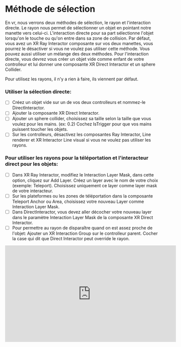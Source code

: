 # Méthode de sélection
En vr, nous verrons deux méthodes de sélection, le rayon et l'interaction directe. Le rayon nous permet de sélectionner un objet en pointant notre manette vers celui-ci. L'interaction directe pour sa part sélectionne l'objet lorsqu'on le touche ou qu'on entre dans sa zone de collision. Par défaut, vous avez un XR Ray Interactor composante sur vos deux manettes, vous pourrez le désactiver si vous ne voulez pas utiliser cette méthode. Vous pouvez aussi utiliser un mélange des deux méthodes. Pour l'interaction directe, vous devrez vous créer un objet vide comme enfant de votre controlleur et lui donner une composante XR Direct Interactor et un sphere Collider.  

Pour utilisez les rayons, il n'y a rien à faire, ils viennent par défaut.   

### Utiliser la sélection directe:
- [ ] Créez un objet vide sur un de vos deux controlleurs et nommez-le DirectInteractor.
- [ ] Ajouter la composante XR Direct Interactor.
- [ ] Ajouter un sphere collider, choisissez sa taille selon la taille que vous voulez pour les mains. (ex: 0.2) Cochez IsTrigger pour que vos mains puissent toucher les objets.
- [ ] Sur les controlleurs, désactivez les composantes Ray Interactor, Line renderer et XR Interactor Line visual si vous ne voulez pas utiliser les rayons.
      
### Pour utiliser les rayons pour la téléportation et l'interacteur direct pour les objets:
- [ ] Dans XR Ray Interactor, modifiez le Interaction Layer Mask, dans cette option, cliquez sur Add Layer. Créez un layer avec le nom de votre choix (exemple: Teleport). Choisissez uniquement ce layer comme layer mask de votre interacteur.
- [ ] Sur les plateformes ou les zones de téléportation dans la composante Teleport Anchor ou Area, choisissez votre nouveau Layer comme Interaction Layer Mask.
- [ ] Dans DirectInteractor, vous devez aller décocher votre nouveau layer dans le paramètre Interaction Layer Mask de la composante XR Direct Interactor.
- [ ] Pour permettre au rayon de disparaître quand on est assez proche de l'objet: Ajouter un XR Interaction Group sur le controlleur parent. Cocher la case qui dit que Direct Interactor peut override le rayon.
      
<iframe width="560" height="315" src="https://www.youtube.com/embed/O4XpqZM7R0U?si=Vy5tzjMfTwjyuSus" title="YouTube video player" frameborder="0" allow="accelerometer; autoplay; clipboard-write; encrypted-media; gyroscope; picture-in-picture; web-share" referrerpolicy="strict-origin-when-cross-origin" allowfullscreen></iframe>

      


 
